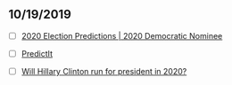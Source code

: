 ## 10/19/2019

- [ ] [2020 Election Predictions | 2020 Democratic Nominee](https://www.predictit.org/markets/detail/3633/Who-will-win-the-2020-Democratic-presidential-nomination)

- [ ] [PredictIt](https://www.predictit.org/markets/1/US-Elections)

- [ ] [Will Hillary Clinton run for president in 2020?](https://www.predictit.org/markets/detail/4614/Will-Hillary-Clinton-run-for-president-in-2020)
